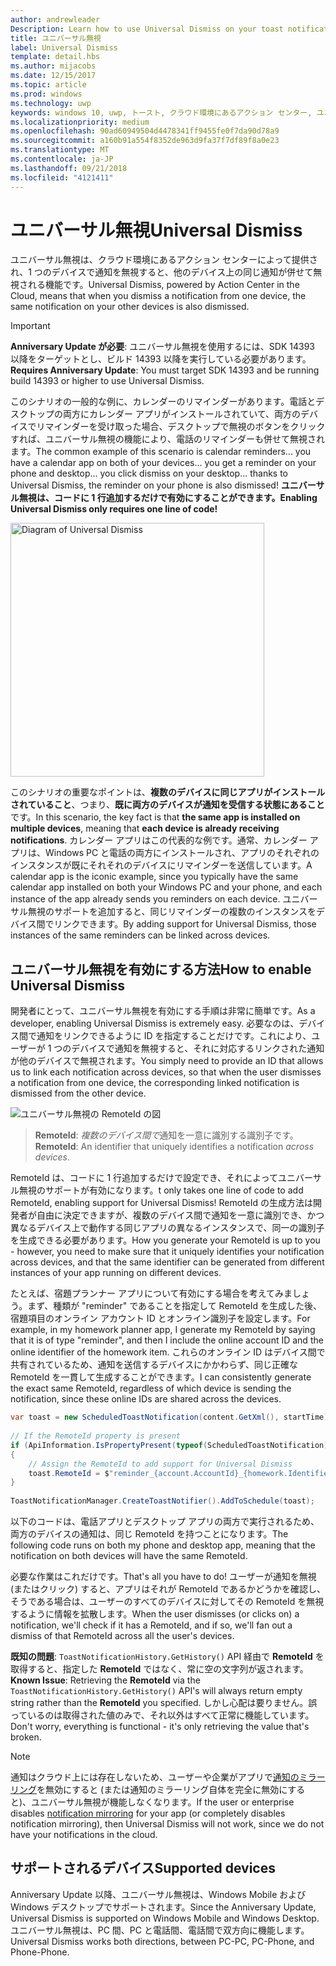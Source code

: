 ```yaml
---
author: andrewleader
Description: Learn how to use Universal Dismiss on your toast notifications.
title: ユニバーサル無視
label: Universal Dismiss
template: detail.hbs
ms.author: mijacobs
ms.date: 12/15/2017
ms.topic: article
ms.prod: windows
ms.technology: uwp
keywords: windows 10, uwp, トースト, クラウド環境にあるアクション センター, ユニバーサル無視, 通知, クロス デバイス, 一括承諾
ms.localizationpriority: medium
ms.openlocfilehash: 90ad60949504d4478341ff9455fe0f7da90d78a9
ms.sourcegitcommit: a160b91a554f8352de963d9fa37f7df89f8a0e23
ms.translationtype: MT
ms.contentlocale: ja-JP
ms.lasthandoff: 09/21/2018
ms.locfileid: "4121411"
---
```

# <a name="universal-dismiss"></a><span data-ttu-id="2c77d-103">ユニバーサル無視</span><span class="sxs-lookup"><span data-stu-id="2c77d-103">Universal Dismiss</span></span>

<span data-ttu-id="2c77d-104">ユニバーサル無視は、クラウド環境にあるアクション センターによって提供され、1 つのデバイスで通知を無視すると、他のデバイス上の同じ通知が併せて無視される機能です。</span><span class="sxs-lookup"><span data-stu-id="2c77d-104">Universal Dismiss, powered by Action Center in the Cloud, means that when you dismiss a notification from one device, the same notification on your other devices is also dismissed.</span></span>

> [!IMPORTANT]
> <span data-ttu-id="2c77d-105">**Anniversary Update が必要**: ユニバーサル無視を使用するには、SDK 14393 以降をターゲットとし、ビルド 14393 以降を実行している必要があります。</span><span class="sxs-lookup"><span data-stu-id="2c77d-105">**Requires Anniversary Update**: You must target SDK 14393 and be running build 14393 or higher to use Universal Dismiss.</span></span>

<span data-ttu-id="2c77d-106">このシナリオの一般的な例に、カレンダーのリマインダーがあります。電話とデスクトップの両方にカレンダー アプリがインストールされていて、両方のデバイスでリマインダーを受け取った場合、デスクトップで無視のボタンをクリックすれば、ユニバーサル無視の機能により、電話のリマインダーも併せて無視されます。</span><span class="sxs-lookup"><span data-stu-id="2c77d-106">The common example of this scenario is calendar reminders... you have a calendar app on both of your devices... you get a reminder on your phone and desktop... you click dismiss on your desktop... thanks to Universal Dismiss, the reminder on your phone is also dismissed!</span></span> **<span data-ttu-id="2c77d-107">ユニバーサル無視は、コードに 1 行追加するだけで有効にすることができます。</span><span class="sxs-lookup"><span data-stu-id="2c77d-107">Enabling Universal Dismiss only requires one line of code!</span></span>**

<img alt="Diagram of Universal Dismiss" src="images/universal-dismiss.gif" width="406"/>

<span data-ttu-id="2c77d-108">このシナリオの重要なポイントは、**複数のデバイスに同じアプリがインストールされていること**、つまり、**既に両方のデバイスが通知を受信する状態にあること**です。</span><span class="sxs-lookup"><span data-stu-id="2c77d-108">In this scenario, the key fact is that **the same app is installed on multiple devices**, meaning that **each device is already receiving notifications**.</span></span> <span data-ttu-id="2c77d-109">カレンダー アプリはこの代表的な例です。通常、カレンダー アプリは、Windows PC と電話の両方にインストールされ、アプリのそれぞれのインスタンスが既にそれそれのデバイスにリマインダーを送信しています。</span><span class="sxs-lookup"><span data-stu-id="2c77d-109">A calendar app is the iconic example, since you typically have the same calendar app installed on both your Windows PC and your phone, and each instance of the app already sends you reminders on each device.</span></span> <span data-ttu-id="2c77d-110">ユニバーサル無視のサポートを追加すると、同じリマインダーの複数のインスタンスをデバイス間でリンクできます。</span><span class="sxs-lookup"><span data-stu-id="2c77d-110">By adding support for Universal Dismiss, those instances of the same reminders can be linked across devices.</span></span>


## <a name="how-to-enable-universal-dismiss"></a><span data-ttu-id="2c77d-111">ユニバーサル無視を有効にする方法</span><span class="sxs-lookup"><span data-stu-id="2c77d-111">How to enable Universal Dismiss</span></span>

<span data-ttu-id="2c77d-112">開発者にとって、ユニバーサル無視を有効にする手順は非常に簡単です。</span><span class="sxs-lookup"><span data-stu-id="2c77d-112">As a developer, enabling Universal Dismiss is extremely easy.</span></span> <span data-ttu-id="2c77d-113">必要なのは、デバイス間で通知をリンクできるように ID を指定することだけです。これにより、ユーザーが 1 つのデバイスで通知を無視すると、それに対応するリンクされた通知が他のデバイスで無視されます。</span><span class="sxs-lookup"><span data-stu-id="2c77d-113">You simply need to provide an ID that allows us to link each notification across devices, so that when the user dismisses a notification from one device, the corresponding linked notification is dismissed from the other device.</span></span>

![ユニバーサル無視の RemoteId の図](images/universal-dismiss-remoteid.jpg)

> <span data-ttu-id="2c77d-115">**RemoteId**: *複数のデバイス間で*通知を一意に識別する識別子です。</span><span class="sxs-lookup"><span data-stu-id="2c77d-115">**RemoteId**: An identifier that uniquely identifies a notification *across devices*.</span></span>

<span data-ttu-id="2c77d-116">RemoteId は、コードに 1 行追加するだけで設定でき、それによってユニバーサル無視のサポートが有効になります。</span><span class="sxs-lookup"><span data-stu-id="2c77d-116">t only takes one line of code to add RemoteId, enabling support for Universal Dismiss!</span></span> <span data-ttu-id="2c77d-117">RemoteId の生成方法は開発者が自由に決定できますが、複数のデバイス間で通知を一意に識別でき、かつ異なるデバイス上で動作する同じアプリの異なるインスタンスで、同一の識別子を生成できる必要があります。</span><span class="sxs-lookup"><span data-stu-id="2c77d-117">How you generate your RemoteId is up to you - however, you need to make sure that it uniquely identifies your notification across devices, and that the same identifier can be generated from different instances of your app running on different devices.</span></span>

<span data-ttu-id="2c77d-118">たとえば、宿題プランナー アプリについて有効にする場合を考えてみましょう。まず、種類が "reminder" であることを指定して RemoteId を生成した後、宿題項目のオンライン アカウント ID とオンライン識別子を設定します。</span><span class="sxs-lookup"><span data-stu-id="2c77d-118">For example, in my homework planner app, I generate my RemoteId by saying that it is of type "reminder", and then I include the online account ID and the online identifier of the homework item.</span></span> <span data-ttu-id="2c77d-119">これらのオンライン ID はデバイス間で共有されているため、通知を送信するデバイスにかかわらず、同じ正確な RemoteId を一貫して生成することができます。</span><span class="sxs-lookup"><span data-stu-id="2c77d-119">I can consistently generate the exact same RemoteId, regardless of which device is sending the notification, since these online IDs are shared across the devices.</span></span>

```csharp
var toast = new ScheduledToastNotification(content.GetXml(), startTime);
 
// If the RemoteId property is present
if (ApiInformation.IsPropertyPresent(typeof(ScheduledToastNotification).FullName, nameof(ScheduledToastNotification.RemoteId)))
{
    // Assign the RemoteId to add support for Universal Dismiss
    toast.RemoteId = $"reminder_{account.AccountId}_{homework.Identifier}"
}
  
ToastNotificationManager.CreateToastNotifier().AddToSchedule(toast);
```

<span data-ttu-id="2c77d-120">以下のコードは、電話アプリとデスクトップ アプリの両方で実行されるため、両方のデバイスの通知は、同じ RemoteId を持つことになります。</span><span class="sxs-lookup"><span data-stu-id="2c77d-120">The following code runs on both my phone and desktop app, meaning that the notification on both devices will have the same RemoteId.</span></span>

<span data-ttu-id="2c77d-121">必要な作業はこれだけです。</span><span class="sxs-lookup"><span data-stu-id="2c77d-121">That's all you have to do!</span></span> <span data-ttu-id="2c77d-122">ユーザーが通知を無視 (またはクリック) すると、アプリはそれが RemoteId であるかどうかを確認し、そうである場合は、ユーザーのすべてのデバイスに対してその RemoteId を無視するように情報を拡散します。</span><span class="sxs-lookup"><span data-stu-id="2c77d-122">When the user dismisses (or clicks on) a notification, we'll check if it has a RemoteId, and if so, we'll fan out a dismiss of that RemoteId across all the user's devices.</span></span>

<span data-ttu-id="2c77d-123">**既知の問題**: `ToastNotificationHistory.GetHistory()` API 経由で **RemoteId** を取得すると、指定した **RemoteId** ではなく、常に空の文字列が返されます。</span><span class="sxs-lookup"><span data-stu-id="2c77d-123">**Known Issue**: Retrieving the **RemoteId** via the `ToastNotificationHistory.GetHistory()` API's will always return empty string rather than the **RemoteId** you specified.</span></span> <span data-ttu-id="2c77d-124">しかし心配は要りません。誤っているのは取得された値のみで、それ以外はすべて正常に機能しています。</span><span class="sxs-lookup"><span data-stu-id="2c77d-124">Don't worry, everything is functional - it's only retrieving the value that's broken.</span></span>

> [!NOTE]
> <span data-ttu-id="2c77d-125">通知はクラウド上には存在しないため、ユーザーや企業がアプリで[通知のミラーリング](notification-mirroring.md)を無効にすると (または通知のミラーリング自体を完全に無効にすると)、ユニバーサル無視が機能しなくなります。</span><span class="sxs-lookup"><span data-stu-id="2c77d-125">If the user or enterprise disables [notification mirroring](notification-mirroring.md) for your app (or completely disables notification mirroring), then Universal Dismiss will not work, since we do not have your notifications in the cloud.</span></span>


## <a name="supported-devices"></a><span data-ttu-id="2c77d-126">サポートされるデバイス</span><span class="sxs-lookup"><span data-stu-id="2c77d-126">Supported devices</span></span>

<span data-ttu-id="2c77d-127">Anniversary Update 以降、ユニバーサル無視は、Windows Mobile および Windows デスクトップでサポートされます。</span><span class="sxs-lookup"><span data-stu-id="2c77d-127">Since the Anniversary Update, Universal Dismiss is supported on Windows Mobile and Windows Desktop.</span></span> <span data-ttu-id="2c77d-128">ユニバーサル無視は、PC 間、PC と電話間、電話間で双方向に機能します。</span><span class="sxs-lookup"><span data-stu-id="2c77d-128">Universal Dismiss works both directions, between PC-PC, PC-Phone, and Phone-Phone.</span></span>